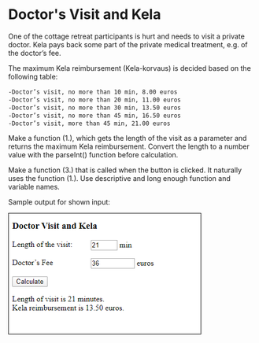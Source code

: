 # Doctor's Visit and Kela

One of the cottage retreat participants is hurt and needs to visit a private doctor. Kela pays back some part of the private medical treatment, e.g. of the doctor’s fee.

The maximum Kela reimbursement (Kela-korvaus) is decided based on the following table: 
```
-Doctor’s visit, no more than 10 min, 8.00 euros
-Doctor’s visit, no more than 20 min, 11.00 euros
-Doctor’s visit, no more than 30 min, 13.50 euros
-Doctor’s visit, no more than 45 min, 16.50 euros
-Doctor’s visit, more than 45 min, 21.00 euros
```
Make a function (1.), which gets the length of the visit as a parameter and returns the maximum Kela reimbursement. Convert the length to a number value with the parseInt() function before calculation.

Make a function (3.) that is called when the button is clicked. It naturally uses the function (1.). Use descriptive and long enough function and variable names.

Sample output for shown input:

![Doctor_visit](./07.06a.png)
